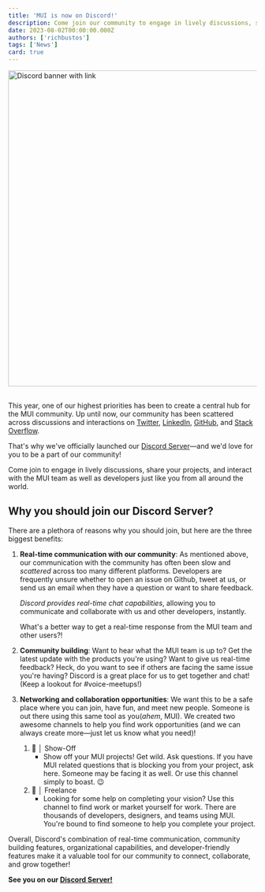 ```yaml
---
title: 'MUI is now on Discord!'
description: Come join our community to engage in lively discussions, share your projects, and interact with the MUI team.
date: 2023-08-02T00:00:00.000Z
authors: ['richbustos']
tags: ['News']
card: true
---
```


<a href="https://mui.com/r/discord"><img src="/static/blog/2023-discord-announcement/discord.png" width="1280" height="640" style="margin-bottom: 16px;" alt="Discord banner with link" /></a>

This year, one of our highest priorities has been to create a central hub for the MUI community.
Up until now, our community has been scattered across discussions and interactions on [Twitter](https://twitter.com/MUI_hq), [LinkedIn](https://linkedin.com/company/mui), [GitHub](https://github.com/mui), and [Stack Overflow](https://stackoverflow.com/questions/tagged/material-ui).

That's why we've officially launched our [Discord Server](https://mui.com/r/discord/)—and we'd love for you to be a part of our community!

Come join to engage in lively discussions, share your projects, and interact with the MUI team as well as developers just like you from all around the world.

## Why you should join our Discord Server?

There are a plethora of reasons why you should join, but here are the three biggest benefits:

1. **Real-time communication with our community**:
   As mentioned above, our communication with the community has often been slow and _scattered_ across too many different platforms.
   Developers are frequently unsure whether to open an issue on Github, tweet at us, or send us an email when they have a question or want to share feedback.

   _Discord provides real-time chat capabilities_, allowing you to communicate and collaborate with us and other developers, instantly.

   What's a better way to get a real-time response from the MUI team and other users?!

2. **Community building**:
   Want to hear what the MUI team is up to?
   Get the latest update with the products you're using?
   Want to give us real-time feedback?
   Heck, do you want to see if others are facing the same issue you're having?
   Discord is a great place for us to get together and chat! (Keep a lookout for #voice-meetups!)

3. **Networking and collaboration opportunities**:
   We want this to be a safe place where you can join, have fun, and meet new people.
   Someone is out there using this same tool as you(_ahem_, MUI).
   We created two awesome channels to help you find work opportunities (and we can always create more—just let us know what you need)!
   1. 🎨 │ Show-Off
      - Show off your MUI projects! Get wild. Ask questions.
        If you have MUI related questions that is blocking you from your project, ask here.
        Someone may be facing it as well.
        Or use this channel simply to boast. 😉
   2. 📝 │ Freelance
      - Looking for some help on completing your vision?
        Use this channel to find work or market yourself for work.
        There are thousands of developers, designers, and teams using MUI.
        You're bound to find someone to help you complete your project.

Overall, Discord's combination of real-time communication, community building features, organizational capabilities, and developer-friendly features make it a valuable tool for our community to connect, collaborate, and grow together!

**See you on our [Discord Server!](https://mui.com/r/discord/)**
